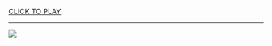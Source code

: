 
<a href="https://premium76.site?title=rise_up_game_unblocked&ref=13M">CLICK TO PLAY</a></h3>
<hr>

<a href="https://premium76.site?title=rise_up_game_unblocked&ref=13M"><img src="https://clearcache.store/games.png"></a>


